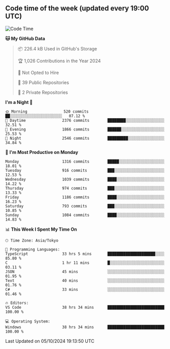 ## Code time of the week (updated every 19:00 UTC)

<!--START_SECTION:waka-->
![Code Time](http://img.shields.io/badge/Code%20Time-3%2C742%20hrs%2031%20mins-blue)

**🐱 My GitHub Data** 

> 📦 226.4 kB Used in GitHub's Storage 
 > 
> 🏆 1,026 Contributions in the Year 2024
 > 
> 🚫 Not Opted to Hire
 > 
> 📜 39 Public Repositories 
 > 
> 🔑 2 Private Repositories 
 > 
**I'm a Night 🦉** 

```text
🌞 Morning                520 commits         ██░░░░░░░░░░░░░░░░░░░░░░░   07.12 % 
🌆 Daytime                2376 commits        ████████░░░░░░░░░░░░░░░░░   32.51 % 
🌃 Evening                1866 commits        ██████░░░░░░░░░░░░░░░░░░░   25.53 % 
🌙 Night                  2546 commits        █████████░░░░░░░░░░░░░░░░   34.84 % 
```
📅 **I'm Most Productive on Monday** 

```text
Monday                   1316 commits        █████░░░░░░░░░░░░░░░░░░░░   18.01 % 
Tuesday                  916 commits         ███░░░░░░░░░░░░░░░░░░░░░░   12.53 % 
Wednesday                1039 commits        ████░░░░░░░░░░░░░░░░░░░░░   14.22 % 
Thursday                 974 commits         ███░░░░░░░░░░░░░░░░░░░░░░   13.33 % 
Friday                   1186 commits        ████░░░░░░░░░░░░░░░░░░░░░   16.23 % 
Saturday                 793 commits         ███░░░░░░░░░░░░░░░░░░░░░░   10.85 % 
Sunday                   1084 commits        ████░░░░░░░░░░░░░░░░░░░░░   14.83 % 
```


📊 **This Week I Spent My Time On** 

```text
🕑︎ Time Zone: Asia/Tokyo

💬 Programming Languages: 
TypeScript               33 hrs 5 mins       █████████████████████░░░░   85.80 % 
C                        1 hr 11 mins        █░░░░░░░░░░░░░░░░░░░░░░░░   03.11 % 
JSON                     45 mins             ░░░░░░░░░░░░░░░░░░░░░░░░░   01.95 % 
Text                     40 mins             ░░░░░░░░░░░░░░░░░░░░░░░░░   01.76 % 
C#                       33 mins             ░░░░░░░░░░░░░░░░░░░░░░░░░   01.46 % 

🔥 Editors: 
VS Code                  38 hrs 34 mins      █████████████████████████   100.00 % 

💻 Operating System: 
Windows                  38 hrs 34 mins      █████████████████████████   100.00 % 
```


 Last Updated on 05/10/2024 19:13:50 UTC
<!--END_SECTION:waka-->